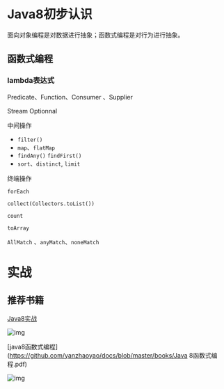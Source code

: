 # Java8初步认识

面向对象编程是对数据进行抽象；函数式编程是对行为进行抽象。

## 函数式编程

### lambda表达式

Predicate、Function、Consumer 、Supplier

Stream  Optionnal

中间操作

- `filter()`
- `map`、`flatMap`
- `findAny()` `findFirst()`
- `sort`、`distinct`, `limit`

终端操作

`forEach` 

`collect(Collectors.toList())`

`count`

`toArray`

`AllMatch` 、`anyMatch`、`noneMatch`



# 实战











## 推荐书籍

[Java8实战](https://github.com/yanzhaoyao/docs/blob/master/books/Java%2B8实战%40www.java1234.com.pdf)

![img](https://attach.52pojie.cn/forum/201901/25/122740yhynf7b0ljvfl3ap.png)



[java8函数式编程](https://github.com/yanzhaoyao/docs/blob/master/books/Java 8函数式编程.pdf)

![img](https://img9.doubanio.com/view/subject/l/public/s28028344.jpg)